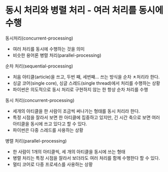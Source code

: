 # 동시 처리와 병렬 처리 - 여러 처리를 동시에 수행

동시처리(concurrent-processing) 

- 여러 처리를 동시에 수행하는 것을 의미
- 비슷한 용어론 병렬 처리(parallel-processing)



순차 처리(sequential-processing)

- 처음 아티클(article)을 쓰고, 두번 째, 세번째... 쓰는 방식을 순차 ㅊ처리라 한다.
- 싱글 코어(single core), 싱글 스레드(single thread)에서 처리를 수행하는 상황
- 파이썬은 의도적으로 동시 처리로 구현하지 않는 한 항상 순차 처리를 수행



동시 처리(concurrent-processing)

- 세개의 아티클을 한 사람이 조금씩 써나가는 형태를 동시 처리라 한다.
- 특정 시점을 잘라서 보면 한 아티클에 집중하고 있지만, 긴 시간 축으로 보면 여러 아티클을 동시에 쓰고 있다고 할 수 있다.
- 파이썬은 다중 스레드를 사용하는 상황



병렬 처리(parallel-processing)

- 한 사람이 1개의 아티클씩, 세 개의 아티클을 동시에 쓰는 형태
- 병렬 처리는 특정 시점을 잘라서 보더라도 여러 처리를 함께 수행한다 할 수 있다.
- 멀티 코어로 다중 프로세스를 사용하는 상황





